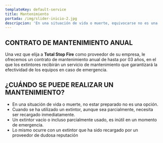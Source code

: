 ```yaml
---
templateKey: default-service
title: Mantenimiento
portada: /img/slider-inicio-2.jpg
descripcion: 'En una situación de vida o muerte, equivocarse no es una opción.'
---
```

## CONTRATO DE MANTENIMIENTO ANUAL

Una vez que elija a **Total Stop Fire** como proveedor de su empresa, le ofrecemos un contrato de mantenimiento anual de hasta por 03 años, en el que los extintores recibirán un servicio de mantenimiento que garantizará la efectividad de los equipos en caso de emergencia.

## ¿CUÁNDO SE PUEDE REALIZAR UN MANTENIMIENTO?

* En una situación de vida o muerte, no estar preparado no es una opción.
* Cuando se ha utilizado un extintor, aunque sea parcialmente, necesita ser recargado inmediatamente.
* Un extintor vacío o incluso parcialmente usado, es inútil en un momento de emergencia.
* Lo mismo ocurre con un extintor que ha sido recargado por un proveedor de dudosa reputación
